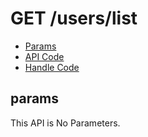 # GET /users/list


- [Params](#params)
- [API Code](/src/endpoints/users/list.js)
- [Handle Code](/src/handlers/web/users/list.js)

## params

This API is No Parameters.